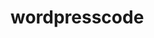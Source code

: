 # wordpresscode
<iframe id="forum_embed"
 src="javascript:void(0)"
 scrolling="no"
 frameborder="0"
 width="900"
 height="700">
</iframe>

<script type="text/javascript">
 document.getElementById("forum_embed").src =
  "https://groups.google.com/forum/embed/?place=forum/thecuratedforum" +
  "&showsearch=true&showpopout=true&parenturl=" +
  encodeURIComponent(window.location.href);
</script>
